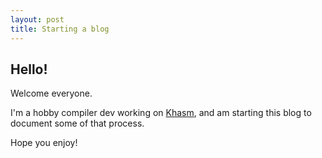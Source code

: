 ```yaml
---
layout: post
title: Starting a blog
---
```


## Hello!

Welcome everyone.

I'm a hobby compiler dev working on [Khasm](https://gitlab.com/jake-87/khasm-lang), and am starting this blog to document some of that process.

Hope you enjoy!
